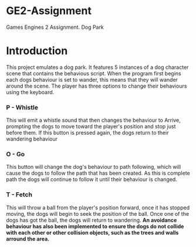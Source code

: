 # GE2-Assignment
Games Engines 2 Assignment. Dog Park
# Introduction
This project emulates a dog park. It features 5 instances of a dog character scene that contains the behavious script. When the program first begins each dogs behaviour is set to wander, this means that they will wander around the scene. The player has three options to change their behaviours using the keyboard.
### P - Whistle
This will emit a whistle sound that then changes the behaviour to Arrive, prompting the dogs to move toward the player's position and stop just before them. If this button is pressed again, the dogs return to their wandering behaviour
### O - Go
This button will change the dog's behaviour to path following, which will cause the dogs to follow the path that has been created. As this is complete path the dogs will continue to follow it until their behaviour is changed.
### T - Fetch
This will throw a ball from the player's position forward, once it has stopped moving, the dogs will begin to seek the position of the ball. Once one of the dogs has got the ball, the dogs will return to wandering.
<b/>An avoidance behaviour has also been implemented to ensure the dogs do not collide with each other or other collision objects, such as the trees and walls arround the area.
<b/><b/>

